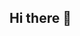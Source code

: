 ## Hi there 👋

<!--
**askvs/askvs** is a ✨ _special_ ✨ repository because its `README.md` (this file) appears on your GitHub profile.

Here are some ideas to get you started:

- 👨🏽‍💻 A student passionate about web development.
- 🔭 I’m currently working on ...
- 🌱 I’m currently learning DSA in JAVA and Python.
- 🤔 I’m looking for opportunities.
- 💬 Ask me about ...
- 📫 How to reach me: askvikashsharma@gmail.com
-->
